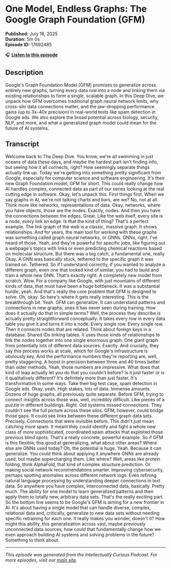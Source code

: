 # One Model, Endless Graphs: The Google Graph Foundation (GFM)

**Published:** July 16, 2025  
**Duration:** 5m 0s  
**Episode ID:** 17692485

🎧 **[Listen to this episode](https://intellectuallycurious.buzzsprout.com/2529712/episodes/17692485-one-model-endless-graphs-the-google-graph-foundation-gfm)**

## Description

Google's Graph Foundation Model (GFM) promises to generalize across entirely new graphs, turning every data row into a node and linking them via existing relationships to form a single, scalable graph. In this Deep Dive, we unpack how GFM overcomes traditional graph neural network limits, why cross-silo data connections matter, and the jaw-dropping performance gains (up to 3x–40x precision) in real-world tests like spam detection in Google ads. We also explore the broad potential across biology, security, NLP, and more, and what a generalized graph model could mean for the future of AI systems.

## Transcript

Welcome back to The Deep Dive. You know, we're all swimming in just oceans of data these days, and maybe the hardest part isn't finding info, but seeing how it all connects, right? How seemingly separate things actually link up. Today we're getting into something pretty significant from Google, especially for computer science and software engineering. It's their new Graph Foundation model, GFM for short. This could really change how AI handles complex, connected data as part of our series looking at the real cutting edge in software. Okay, let's unpack this. First things first. When we say graphs in AI, we're not talking charts and bars, are we? No, not at all. Think more like networks, representations of data. Okay, networks, where you have objects, those are the nodes. Exactly, nodes. And then you have the connections between the edges. Great. Like the web itself, every site is a node, every link an edge. Is that the kind of thing? That's a perfect example. The link graph of the web is a classic, massive graph. It shows relationships. And for years, the main tool for working with these graphs was something called graph neural networks, or GNNs. GNNs, right. I've heard of those. Yeah, and they're powerful for specific jobs, like figuring out a webpage's topics with links or even predicting chemical reactions based on molecular structure. But there was a big catch, a fundamental one, really. Okay. A GNN was basically stuck, tethered to the specific graph it was trained on. Tethered. So if I understand correctly, if you wanted to analyze a different graph, even one that looked kind of similar, you had to build and train a whole new GNN. That's exactly right. A completely new model from scratch. Wow. For a company like Google, with just mountains of different kinds of data, that must have been a huge bottleneck. It was a substantial hurdle, yeah. And that's really the core problem that GFM is designed to solve. Oh, okay. So here's where it gets really interesting. This is the breakthrough bit. Yeah. GFM can generalize. It can understand patterns and connections in new graphs, ones it has never seen during training. How does it actually do that in simple terms? Well, the process they describe is actually pretty straightforward conceptually. It takes every row in every data table you give it and turns it into a node. Every single row. Every single row. Then it connects nodes that are related. Think about foreign keys in a database. Shared IDs linking tables. It uses those kinds of relationships to link the nodes together into one single enormous graph. One giant graph from potentially lots of different data sources. Exactly. And crucially, they say this process works at scale, which for Google's infrastructure is obviously key. And the performance numbers they're reporting are, well, pretty staggering. A boost in precision between three and 40 times better than older methods. Yeah, those numbers are impressive. What does that kind of leap actually let you do that you couldn't before? Is it just faster or is it qualitatively different? It's definitely more than just faster. It's transformative in some ways. Take their big test case, spam detection in Google ads. Okay, yeah. High stakes, lots of data. Immense amounts. Dozens of huge graphs, all previously quite separate. Before GFM, trying to connect insights across those was, well, incredibly difficult. Like pieces of a puzzle in different buildings. Right. Old systems missed connections. They couldn't see the full picture across these silos. GFM, however, could bridge those gaps. It could see links between these different graph data sets. Precisely. Connections that were invisible before. This didn't just mean catching more spam. It meant they could identify and fight a whole new class of more sophisticated, coordinated spam attacks that exploited those previous blind spots. That's a really concrete, powerful example. So if GFM is this flexible, this good at generalizing, what about other areas? Where else are GNNs used today? Oh, the potential is huge. Yeah. Because it can generalize. You could think about applying it anywhere GNNs are already used, but maybe supercharging them. Like where? Well, areas like protein folding, think AlphaFold, that kind of complex structure prediction. Or making social network recommendations smarter. Improving cybersecurity, perhaps spotting anomalies across different network logs. Even refining natural language processing by understanding deeper connections in text data. So anywhere you have complex, interconnected data, basically. Pretty much. The ability for one model to learn generalized patterns and then apply them to totally new, arbitrary data sets. That's the really exciting part. So the bottom line seems to be Google's GFM is aiming for a new frontier in AI. It's about having a single model that can handle diverse, complex, relational data and, critically, generalize to new data sets without needing specific retraining for each one. It really makes you wonder, doesn't it? How might this ability, this generalization across vast, maybe previously unconnected data sources, how could that fundamentally change how we even approach building AI systems and solving problems in the future? Something to think about.

---
*This episode was generated from the Intellectually Curious Podcast. For more episodes, visit our [main site](https://intellectuallycurious.buzzsprout.com).*
